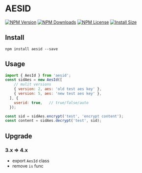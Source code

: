 # AESID

[![NPM Version][npm-image]][npm-url]
[![NPM Downloads][downloads-image]][npm-url]
[![NPM License][license-image]][npm-url]
[![Install Size][install-size-image]][install-size-url]

## Install

`npm install aesid --save`

## Usage

```javascript
import { AesId } from 'aesid';
const sidAes = new AesId([
    // mulit versions
    { version: 2, aes: 'old test aes key' },
    { version: 5, aes: 'new test aes key' },
  ], {
    userid: true,   // true/false/auto
  });

const sid = sidAes.encrypt('test', 'encrypt content');
const content = sidAes.decrypt('test', sid);
```

## Upgrade

### 3.x => 4.x

 * export `AesId` class
 * remove `is` func


[npm-image]: https://img.shields.io/npm/v/aesid.svg
[downloads-image]: https://img.shields.io/npm/dm/aesid.svg
[npm-url]: https://www.npmjs.org/package/aesid
[license-image]: https://img.shields.io/npm/l/aesid.svg
[install-size-url]: https://packagephobia.now.sh/result?p=aesid
[install-size-image]: https://packagephobia.now.sh/badge?p=aesid
